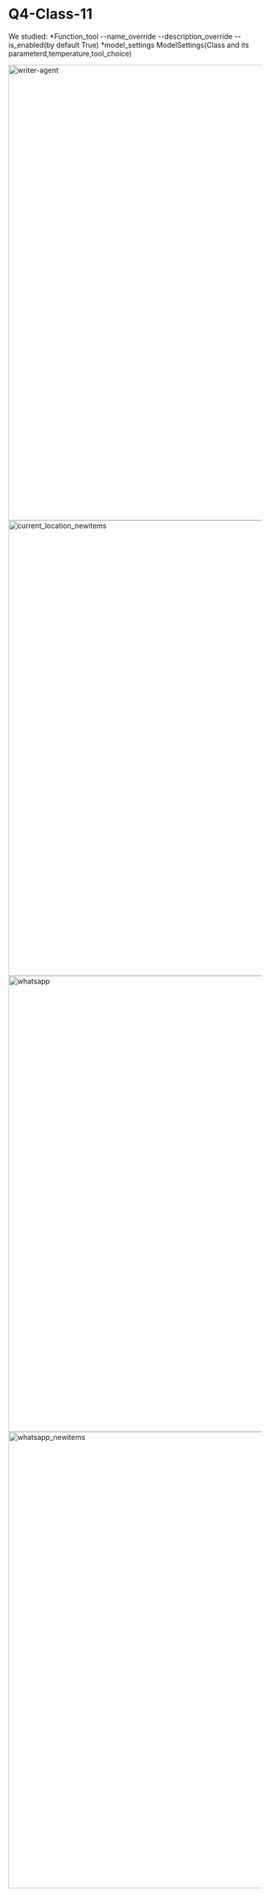 # Q4-Class-11

We studied:
*Function_tool
 --name_override
 --description_override
 --is_enabled(by default True)
 *model_settings
  ModelSettings(Class and its parameterd,temperature,tool_choice)

  <img width="1607" height="904" alt="writer-agent" src="https://github.com/user-attachments/assets/26da3ecc-b118-4161-a9ed-e921d4941819" />
  <img width="1607" height="904" alt="current_location_newitems" src="https://github.com/user-attachments/assets/ee618d5f-473f-46fc-bd71-ba5d95cf5f8a" />
  <img width="1608" height="905" alt="whatsapp" src="https://github.com/user-attachments/assets/78a449de-8213-4c3b-b154-990829d0d948" />
  <img width="1607" height="906" alt="whatsapp_newitems" src="https://github.com/user-attachments/assets/d91f2f1a-0a30-4814-a0a4-4e91c6ae5ef0" />




 
